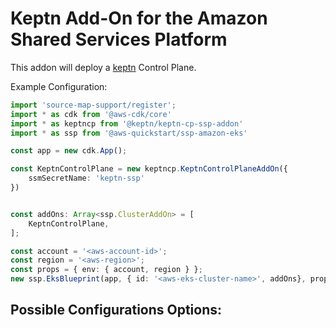# Keptn Add-On for the Amazon Shared Services Platform

This addon will deploy a [keptn](keptn.sh) Control Plane.

Example Configuration:

```typescript
import 'source-map-support/register';
import * as cdk from '@aws-cdk/core'
import * as keptncp from '@keptn/keptn-cp-ssp-addon'
import * as ssp from '@aws-quickstart/ssp-amazon-eks'

const app = new cdk.App();

const KeptnControlPlane = new keptncp.KeptnControlPlaneAddOn({
    ssmSecretName: 'keptn-ssp'
})


const addOns: Array<ssp.ClusterAddOn> = [
    KeptnControlPlane,
];

const account = '<aws-account-id>';
const region = '<aws-region>';
const props = { env: { account, region } };
new ssp.EksBlueprint(app, { id: '<aws-eks-cluster-name>', addOns}, props);
```

## Possible Configurations Options:

